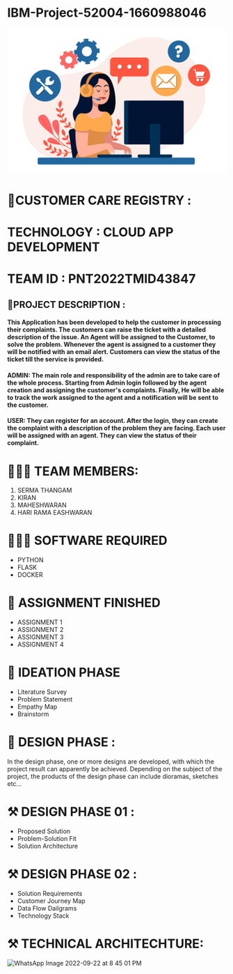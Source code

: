 # IBM-Project-52004-1660988046
![](https://github.com/IBM-EPBL/IBM-Project-13026-1659507202/blob/main/customer_care_registry.jpg)
<h1>🛃CUSTOMER CARE REGISTRY :</h1>
<h1>TECHNOLOGY : CLOUD APP DEVELOPMENT</h1>
<h1>TEAM ID : PNT2022TMID43847</h1> 

<h2>📒PROJECT DESCRIPTION :</h2>
<h4>This Application has been developed to help the customer in processing their complaints. The customers can raise the ticket with a detailed description of the issue. An Agent will be assigned to the Customer, to solve the problem. Whenever the agent is assigned to a customer they will be notified with an email alert. Customers can view the status of the ticket till the service is provided.
<h4>
ADMIN: The main role and responsibility of the admin are to take care of the whole process. Starting from Admin login followed by the agent creation and assigning the customer's complaints. Finally, He will be able to track the work assigned to the agent and a notification will be sent to the customer.
<h4>
USER: They can register for an account. After the login, they can create the complaint with a description of the problem they are facing. Each user will be assigned with an agent. They can view the status of their complaint.</h4>
  
  <h1>🧑🏻‍🦰 TEAM MEMBERS:</h1>
  <ol>
  <li>SERMA THANGAM</li>
  <li>KIRAN</li>
  <li>MAHESHWARAN</li>
  <li>HARI RAMA EASHWARAN</li>
</ol>

# 👨🏻‍💻 SOFTWARE REQUIRED
- PYTHON
- FLASK
- DOCKER

# 📒 ASSIGNMENT FINISHED
 - ASSIGNMENT 1
 - ASSIGNMENT 2
 - ASSIGNMENT 3
 - ASSIGNMENT 4

# 🧩 IDEATION PHASE
-  Literature Survey
- Problem Statement
- Empathy Map
- Brainstorm

# 🧩 DESIGN PHASE :
In the design phase, one or more designs are developed, with which the project result can apparently be achieved. Depending on the subject of the project, the        products of the design phase can include dioramas, sketches etc...

# ⚒️ DESIGN PHASE 01 :
 - Proposed Solution
 - Problem-Solution Fit
 - Solution Architecture
 
# ⚒️ DESIGN PHASE 02 :
 - Solution Requirements
 - Customer Journey Map
 - Data Flow Dailgrams
 - Technology Stack 
 
# ⚒️ TECHNICAL ARCHITECHTURE:
![WhatsApp Image 2022-09-22 at 8 45 01 PM](https://user-images.githubusercontent.com/66785258/191786242-26da5b1a-4d05-48c6-a7d4-d8aa79666a83.jpeg)
